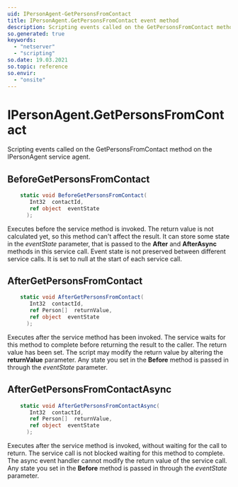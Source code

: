 ```yaml
---
uid: IPersonAgent-GetPersonsFromContact
title: IPersonAgent.GetPersonsFromContact event method
description: Scripting events called on the GetPersonsFromContact method on the IPersonAgent service agent.
so.generated: true
keywords:
  - "netserver"
  - "scripting"
so.date: 19.03.2021
so.topic: reference
so.envir:
  - "onsite"
---
```

# IPersonAgent.GetPersonsFromContact

Scripting events called on the <see cref='M:SuperOffice.CRM.Services.IPersonAgent.GetPersonsFromContact'>GetPersonsFromContact</see> method on the <see cref='IPersonAgent'>IPersonAgent</see>  service agent.

## BeforeGetPersonsFromContact
```cs
    static void BeforeGetPersonsFromContact(
       Int32  contactId,
       ref object  eventState
      );
```
Executes before the service method is invoked.
The return value is not calculated yet, so this method can't affect the result.
It can store some state in the *eventState* parameter, that is passed to the **After** and **AfterAsync** methods in this service call.
Event state is not preserved between different service calls. It is set to null at the start of each service call.
## AfterGetPersonsFromContact
```cs
    static void AfterGetPersonsFromContact(
       Int32  contactId,
       ref Person[]  returnValue,
       ref object  eventState
      );
```
Executes after the service method has been invoked. The service waits for this method to complete before returning the result to the caller.
The return value has been set. The script may modify the return value by altering the **returnValue** parameter.
Any state you set in the **Before** method is passed in through the *eventState* parameter.
## AfterGetPersonsFromContactAsync
```cs
    static void AfterGetPersonsFromContactAsync(
       Int32  contactId,
       ref Person[]  returnValue,
       ref object  eventState
      );
```
Executes after the service method is invoked, without waiting for the call to return.
The service call is not blocked waiting for this method to complete.
The async event handler cannot modify the return value of the service call.
Any state you set in the **Before** method is passed in through the *eventState* parameter.

